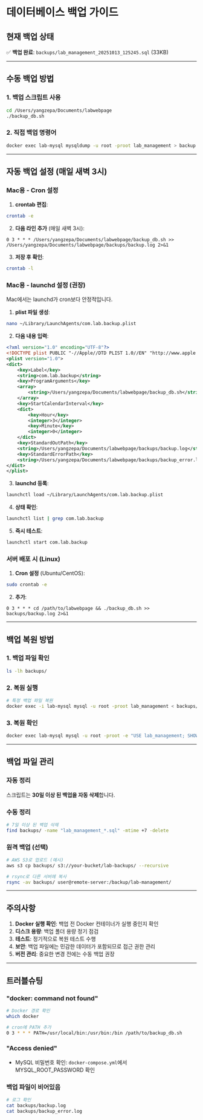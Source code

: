 # 데이터베이스 백업 가이드

## 현재 백업 상태

✅ **백업 완료**: `backups/lab_management_20251013_125245.sql` (33KB)

---

## 수동 백업 방법

### 1. 백업 스크립트 사용
```bash
cd /Users/yangzepa/Documents/labwebpage
./backup_db.sh
```

### 2. 직접 백업 명령어
```bash
docker exec lab-mysql mysqldump -u root -proot lab_management > backup.sql
```

---

## 자동 백업 설정 (매일 새벽 3시)

### Mac용 - Cron 설정

1. **crontab 편집**:
```bash
crontab -e
```

2. **다음 라인 추가** (매일 새벽 3시):
```
0 3 * * * /Users/yangzepa/Documents/labwebpage/backup_db.sh >> /Users/yangzepa/Documents/labwebpage/backups/backup.log 2>&1
```

3. **저장 후 확인**:
```bash
crontab -l
```

### Mac용 - launchd 설정 (권장)

Mac에서는 launchd가 cron보다 안정적입니다.

1. **plist 파일 생성**:
```bash
nano ~/Library/LaunchAgents/com.lab.backup.plist
```

2. **다음 내용 입력**:
```xml
<?xml version="1.0" encoding="UTF-8"?>
<!DOCTYPE plist PUBLIC "-//Apple//DTD PLIST 1.0//EN" "http://www.apple.com/DTDs/PropertyList-1.0.dtd">
<plist version="1.0">
<dict>
    <key>Label</key>
    <string>com.lab.backup</string>
    <key>ProgramArguments</key>
    <array>
        <string>/Users/yangzepa/Documents/labwebpage/backup_db.sh</string>
    </array>
    <key>StartCalendarInterval</key>
    <dict>
        <key>Hour</key>
        <integer>3</integer>
        <key>Minute</key>
        <integer>0</integer>
    </dict>
    <key>StandardOutPath</key>
    <string>/Users/yangzepa/Documents/labwebpage/backups/backup.log</string>
    <key>StandardErrorPath</key>
    <string>/Users/yangzepa/Documents/labwebpage/backups/backup_error.log</string>
</dict>
</plist>
```

3. **launchd 등록**:
```bash
launchctl load ~/Library/LaunchAgents/com.lab.backup.plist
```

4. **상태 확인**:
```bash
launchctl list | grep com.lab.backup
```

5. **즉시 테스트**:
```bash
launchctl start com.lab.backup
```

### 서버 배포 시 (Linux)

1. **Cron 설정** (Ubuntu/CentOS):
```bash
sudo crontab -e
```

2. **추가**:
```
0 3 * * * cd /path/to/labwebpage && ./backup_db.sh >> backups/backup.log 2>&1
```

---

## 백업 복원 방법

### 1. 백업 파일 확인
```bash
ls -lh backups/
```

### 2. 복원 실행
```bash
# 특정 백업 파일 복원
docker exec -i lab-mysql mysql -u root -proot lab_management < backups/lab_management_20251013_125245.sql
```

### 3. 복원 확인
```bash
docker exec lab-mysql mysql -u root -proot -e "USE lab_management; SHOW TABLES;"
```

---

## 백업 파일 관리

### 자동 정리
스크립트는 **30일 이상 된 백업을 자동 삭제**합니다.

### 수동 정리
```bash
# 7일 이상 된 백업 삭제
find backups/ -name "lab_management_*.sql" -mtime +7 -delete
```

### 원격 백업 (선택)
```bash
# AWS S3로 업로드 (예시)
aws s3 cp backups/ s3://your-bucket/lab-backups/ --recursive

# rsync로 다른 서버에 복사
rsync -av backups/ user@remote-server:/backup/lab-management/
```

---

## 주의사항

1. **Docker 실행 확인**: 백업 전 Docker 컨테이너가 실행 중인지 확인
2. **디스크 용량**: 백업 폴더 용량 정기 점검
3. **테스트**: 정기적으로 복원 테스트 수행
4. **보안**: 백업 파일에는 민감한 데이터가 포함되므로 접근 권한 관리
5. **버전 관리**: 중요한 변경 전에는 수동 백업 권장

---

## 트러블슈팅

### "docker: command not found"
```bash
# Docker 경로 확인
which docker

# cron에 PATH 추가
0 3 * * * PATH=/usr/local/bin:/usr/bin:/bin /path/to/backup_db.sh
```

### "Access denied"
- MySQL 비밀번호 확인: `docker-compose.yml`에서 MYSQL_ROOT_PASSWORD 확인

### 백업 파일이 비어있음
```bash
# 로그 확인
cat backups/backup.log
cat backups/backup_error.log
```
